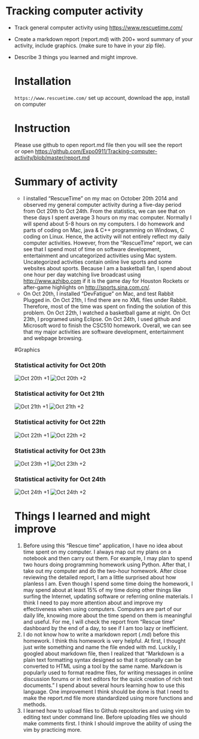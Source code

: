 Tracking computer activity
===============
- Track general computer activity using https://www.rescuetime.com/ 
- Create a markdown report (report.md) with 200+ word summary of your activity, include graphics. (make sure to have in your zip file).
- Describe 3 things you learned and might improve.

  # Installation

  `https://www.rescuetime.com/`
  set up account, download the app, install on computer
  # Instruction
  Please use github to open report.md file then you will see the report <br>
  or open https://github.com/Expo0911/Tracking-computer-activity/blob/master/report.md

  # Summary of activity
    - I installed “RescueTime” on my mac on October 20th 2014 and observed my general computer activity during a five-day period from Oct 20th to Oct 24th. From the statistics, we can see that on these days I spent average 3 hours on my mac computer. Normally I will spend about 5-8 hours on my computers. I do homework and parts of coding on Mac, java & C++ programming on Windows, C coding on Linux. Hence, the activity will not entirely reflect my daily computer activities. However, from the “RescueTime” report, we can see that I spend most of time on software development, entertainment and uncategorized activities using Mac system. Uncategorized activities contain online live sports and some websites about sports. Because I am a basketball fan, I spend about one hour per day watching live broadcast using http://www.azhibo.com if it is the game day for Houston Rockets or after-game highlights on http://sports.sina.com.cn/.
    - On Oct 20th, I installed “DevFatigue” on Mac, and test Rabbit Plugged in. On Oct 21th, I find there are no XML files under Rabbit. Therefore, most of the time was spent on finding the solution of this problem. On Oct 22th, I watched a basketball game at night. On Oct 23th, I programed using Eclipse. On Oct 24th, I used github and Microsoft word to finish the CSC510 homework. Overall, we can see that my major activities are software development, entertainment and webpage browsing.


  
  #Graphics
  
  ### Statistical activity for Oct 20th 
  ![Oct 20th +1](https://github.com/Expo0911/Tracking-computer-activity/blob/master/10-20-1.png "Activity for Oct 20th")
  ![Oct 20th +2](https://github.com/Expo0911/Tracking-computer-activity/blob/master/10-20-2.png "Activity for Oct 20th")
  
  
  ### Statistical activity for Oct 21th 
  ![Oct 21th +1](https://github.com/Expo0911/Tracking-computer-activity/blob/master/10-21-1.png "Activity for Oct 21th")
  ![Oct 21th +2](https://github.com/Expo0911/Tracking-computer-activity/blob/master/10-21-2.png "Activity for Oct 21th")
  
  
  ### Statistical activity for Oct 22th 
  ![Oct 22th +1](https://github.com/Expo0911/Tracking-computer-activity/blob/master/10-22-1.png "Activity for Oct 22th")
  ![Oct 22th +2](https://github.com/Expo0911/Tracking-computer-activity/blob/master/10-22-2.png "Activity for Oct 22th")
  
  
  ### Statistical activity for Oct 23th 
  ![Oct 23th +1](https://github.com/Expo0911/Tracking-computer-activity/blob/master/10-23-1.png "Activity for Oct 23th")
  ![Oct 23th +2](https://github.com/Expo0911/Tracking-computer-activity/blob/master/10-23-2.png "Activity for Oct 23th")
  
  
  ### Statistical activity for Oct 24th 
  ![Oct 24th +1](https://github.com/Expo0911/Tracking-computer-activity/blob/master/10-24-1.png "Activity for Oct 24th")
  ![Oct 24th +2](https://github.com/Expo0911/Tracking-computer-activity/blob/master/10-24-2.png "Activity for Oct 24th")
  
  
  
  # Things I learned and might improve
  1.	Before using this “Rescue time” application, I have no idea about time spent on my computer.  I always map out my plans on a notebook and then carry out them. For example, I may plan to spend two hours doing programming homework using Python. After that, I take out my computer and do the two-hour homework. After close reviewing the detailed report, I am a little surprised about how planless I am. Even though I spend some time doing the homework, I may spend about at least 15% of my time doing other things like surfing the Internet, updating software or referring online materials. I think I need to pay more attention about and improve my effectiveness when using computers. Computers are part of our daily life, knowing more about the time spend on them is meaningful and useful. For me, I will check the report from “Rescue time” dashboard by the end of a day, to see if I am too lazy or inefficient.
  2.	I do not know how to write a markdown report (.md) before this homework. I think this homework is very helpful. At first, I thought just write something and name the file ended with md. Luckily, I googled about markdown file, then I realized that “Markdown is a plain text formatting syntax designed so that it optionally can be converted to HTML using a tool by the same name. Markdown is popularly used to format readme files, for writing messages in online discussion forums or in text editors for the quick creation of rich text documents.” I spend about several hours learning how to use this language. One improvement I think should be done is that I need to make the report.md file more standardized using more functions and methods.
  3.	I learned how to upload files to Github repositories and using vim to editing text under command line. Before uploading files we should make comments first. I think I should improve the ability of using the vim by practicing more.

  
